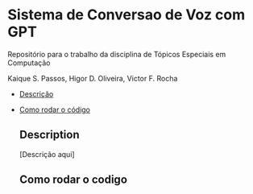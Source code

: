 # Sistema de Conversao de Voz com GPT
Repositório para o trabalho da disciplina de Tópicos Especiais em Computação

Kaique S. Passos, Higor D. Oliveira, Victor F. Rocha

- [Descrição](#description)
- [Como rodar o código](#como-rodar-o-codigo)

  ## Description

  [Descrição aqui]

  ## Como rodar o codigo
